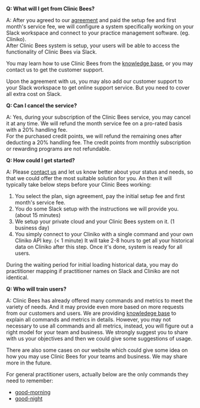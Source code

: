 **Q: What will I get from Clinic Bees?**

A: After you agreed to our [agreement](/terms.md) and paid the setup fee and first month's service fee,
we will configure a system specifically working on your Slack workspace and connect to
your practice management software.  (eg. Cliniko).  
After Clinic Bees system is setup, your users will be able to access the functionality 
of Clinic Bees via Slack.

You may learn how to use Clinic Bees from the [knowledge base](/), or you may contact us to
get the customer support.

Upon the agreement with us, you may also add our customer support to your Slack workspace
to get online support service.  But you need to cover all extra cost on Slack.

**Q: Can I cancel the service?**

A: Yes, during your subscription of the Clinic Bees service, you may cancel it at any time.
We will refund the month service fee on a pro-rated basis with a 20% handling fee.  
For the purchased credit points, we will refund the remaining ones after deducting a 20%
handling fee.  The credit points from monthly subscription or rewarding programs are not
refundable.

**Q: How could I get started?**

A: Please [contact us](https://www.clinicbees.com/#start) and let us know better about your status and needs, so that
we could offer the most suitable solution for you.
An then it will typically take below steps before your Clinic Bees working:
1. You select the plan, sign agreement, pay the initial setup fee and first month's service fee.
2. You do some Slack setup with the instructions we will provide you.  (about 15 minutes)
3. We setup your private cloud and your Clinic Bees system on it. (1 business day)
4. You simply connect to your Cliniko with a single command and your own Cliniko API key.  (< 1 minute)
It will take 2-8 hours to get all your historical data on Cliniko after this step.
Once it's done, system is ready for all users.

During the waiting period for initial loading historical data, you may do practitioner
mapping if practitioner names on Slack and Cliniko are not identical.

**Q: Who will train users?**

A: Clinic Bees has already offered many commands and metrics to meet the variety of needs.
And it may provide even more based on more requests from our customers and users.
We are providing [knowledege base](/) to explain all commands and metrics in details.
However, you may not necessary to use all commands and all metrics, instead, you will
figure out a right model for your team and business.  We strongly suggest you to share
with us your objectives and then we could give some suggestions of usage.

There are also some cases on our website which could give some idea on how you may
use Clinic Bees for your teams and business.  We may share more in the future. 

For general practitioner users, actually below are the only commands they need to remember:
* [good-morning](/reference/commands_focus.md#good-morning)
* [good-night](/reference/commands_focus.md#good-night)
